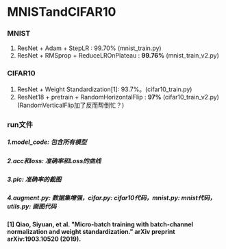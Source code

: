 # MNISTandCIFAR10
### MNIST
1. ResNet + Adam + StepLR : 99.70% (mnist_train.py)
2. ResNet + RMSprop + ReduceLROnPlateau : **99.76%** (mnist_train_v2.py)
### CIFAR10
1. ResNet + Weight Standardization[1]: 93.7%。(cifar10_train.py)
2. ResNet18 + pretrain + RandomHorizontalFlip : **97%** (cifar10_train_v2.py) (RandomVerticalFlip加了反而帮倒忙？)
### run文件
##### 1.model_code: 包含所有模型
##### 2.acc和loss: 准确率和Loss的曲线
##### 3.pic: 准确率的截图
##### 4.augment.py: 数据集增强，cifar.py: cifar10代码，mnist.py: mnist代码，utils.py: 画图代码

#### [1] Qiao, Siyuan, et al. "Micro-batch training with batch-channel normalization and weight standardization." arXiv preprint arXiv:1903.10520 (2019). 

